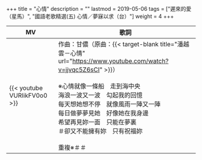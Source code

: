 +++
title = "心情"
description = ""
lastmod = 2019-05-06
tags = ["遲來的愛（星馬）", "國語老歌精選(五) 心情／夢寐以求（台）"]
weight = 4
+++

MV  | 歌詞  
--------------|-------
{{< youtube VURIikFV0o0 >}}|作曲：甘儂（原曲：{{< target-blank title="潘越雲－心情" url="https://www.youtube.com/watch?v=jjvqc5Z6sCI" >}}）<br/><br/>※心情就像一條船　走到海中央<br/>海浪一波又一波　勾起我的回憶<br/>每天想她想不停　就像風雨一陣又一陣<br/>每日做夢夢見她　好像她在我身邊<br/>希望再見妳一面　只能在夢裏<br/>＃卻又不能擁有妳　只有祝福妳<br/><br/>重複※＃＃





